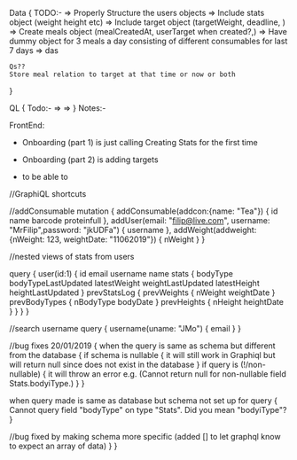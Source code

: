 Data {
    TODO:-
    => Properly Structure the users objects
    => Include stats object (weight height etc)
    => Include target object (targetWeight, deadline, )
    => Create meals object (mealCreatedAt, userTarget when created?,)
    => Have dummy object for 3 meals a day consisting of different consumables for last 7 days
    => das


    Qs??
    Store meal relation to target at that time or now or both
}

QL {
    Todo:-
    => 
    => 
}
Notes:-

FrontEnd: 
- Onboarding (part 1) is just calling Creating Stats for the first time
- Onboarding (part 2) is adding targets

- to be able to 


//GraphiQL shortcuts

//addConsumable
mutation {
  addConsumable(addcon:{name: "Tea"}) {
    id
    name
    barcode
    proteinfull
  },
  addUser(email: "filip@live.com", username: "MrFilip",password: "jkUDFa") {
    username
  },
  addWeight(addweight:{nWeight: 123, weightDate: "11062019"}) {
  	nWeight
  }
}

//nested views of stats from users

query {
  user(id:1) {
    id
    email
    username
    name
    stats {
      bodyType
      bodyTypeLastUpdated
      latestWeight
      weightLastUpdated
      latestHeight
      heightLastUpdated
    }
    prevStatsLog {
      prevWeights {
        nWeight
        weightDate
      }
      prevBodyTypes {
        nBodyType
        bodyDate
      }
      prevHeights {
        nHeight
        heightDate
      }
    }
  }
}

//search username
query {
  username(uname: "JMo") {
    email
  }
}


//bug fixes
20/01/2019 {
  when the query is same as schema but different from the database {
    if schema is nullable {
      it will still work in Graphiql but will return null since does not exist in the database
    }
    if query is (!/non-nullable) {
      it will throw an error e.g. (Cannot return null for non-nullable field Stats.bodyiType.)
    }
  }

  when query made is same as database but schema not set up for query {
    Cannot query field \"bodyType\" on type \"Stats\". Did you mean \"bodyiType\"?
  }

  //bug fixed by making schema more specific (added [] to let graphql know to expect an array of data)
  }
}